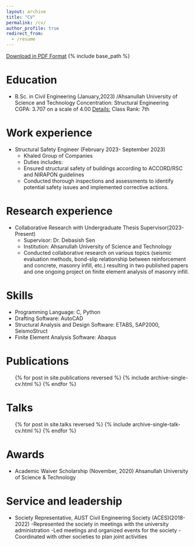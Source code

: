 ```yaml
---
layout: archive
title: "CV"
permalink: /cv/
author_profile: true
redirect_from:
  - /resume
---
```

[Download in PDF Format](https://drive.google.com/file/d/15e9MTSfxkNtSKGl-rE_caBZalRpMs13T/view?usp=sharing)
{% include base_path %}

Education
======

* B.Sc. in Civil Engineering (January,2023)
 /Ahsanullah University of Science and Technology
  Concentration: Structural Engineering	        
  CGPA: 3.707 on a scale of 4.00 [Details:](https://drive.google.com/file/d/14Dq5vBtmrEPv0bwcRh4kC7Cz_ea_bDvl/view?usp=sharing)
  Class Rank: 7th

Work experience
======
* Structural Safety Engineer (February 2023- September 2023)
  * Khaled Group of Companies
  * Duties includes:
  * Ensured structural safety of buildings according to ACCORD/RSC and NIRAPON guidelines
  * Conducted thorough inspections and assessments to identify potential safety issues and implemented corrective actions.

Research experience 
======
* Collaborative Research with Undergraduate Thesis Supervisor(2023-Present)
  * Supervisor: Dr. Debasish Sen
  * Institution: Ahsanullah University of Science and Technology
  * Conducted collaborative research on various topics (seismic evaluation methods, bond-slip relationship between reinforcement and concrete, masonry infill, etc.) resulting in two published papers and one ongoing project on finite element analysis of masonry infill.
  
Skills
======
* Programming Language: C, Python
* Drafting Software: AutoCAD
* Structural Analysis and Design Software: ETABS, SAP2000, SeismoStruct
* Finite Element Analysis Software: Abaqus

Publications
======
  <ul>{% for post in site.publications reversed %}
    {% include archive-single-cv.html %}
  {% endfor %}</ul>
  
Talks
======
  <ul>{% for post in site.talks reversed %}
    {% include archive-single-talk-cv.html  %}
  {% endfor %}</ul>
  
Awards
======
* Academic Waiver Scholarship (November, 2020)
  Ahsanullah University of Science & Technology

Service and leadership
======
* Society Representative, AUST Civil Engineering Society (ACES)(2018-2022)
    -Represented the society in meetings with the university administration
    -Led meetings and organized events for the society
    -Coordinated with other societies to plan joint activities

